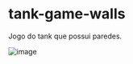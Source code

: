 # tank-game-walls


Jogo do tank que possui paredes.

![image](https://user-images.githubusercontent.com/53710131/144290087-16c82e3a-547c-4919-b068-404afe13a804.png)
